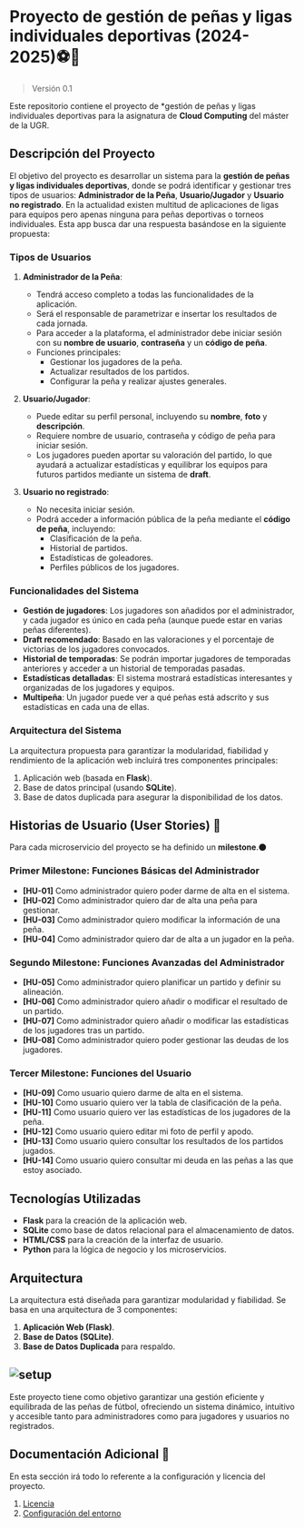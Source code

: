 # Proyecto de gestión de peñas y ligas individuales deportivas (2024-2025)⚽🏀
> Versión 0.1

Este repositorio contiene el proyecto de *gestión de peñas y ligas individuales deportivas para la asignatura de **Cloud Computing** del máster de la UGR.

## Descripción del Proyecto

El objetivo del proyecto es desarrollar un sistema para la **gestión de peñas y ligas individuales deportivas**, donde se podrá identificar y gestionar tres tipos de usuarios: **Administrador de la Peña**, **Usuario/Jugador** y **Usuario no registrado**.
En la actualidad existen multitud de aplicaciones de ligas para equipos pero apenas ninguna para peñas deportivas o torneos individuales. Esta app busca dar una respuesta basándose en la siguiente propuesta:
### Tipos de Usuarios

1. **Administrador de la Peña**:
   - Tendrá acceso completo a todas las funcionalidades de la aplicación.
   - Será el responsable de parametrizar e insertar los resultados de cada jornada.
   - Para acceder a la plataforma, el administrador debe iniciar sesión con su **nombre de usuario**, **contraseña** y un **código de peña**.
   - Funciones principales:
     - Gestionar los jugadores de la peña.
     - Actualizar resultados de los partidos.
     - Configurar la peña y realizar ajustes generales.

2. **Usuario/Jugador**:
   - Puede editar su perfil personal, incluyendo su **nombre**, **foto** y **descripción**.
   - Requiere nombre de usuario, contraseña y código de peña para iniciar sesión.
   - Los jugadores pueden aportar su valoración del partido, lo que ayudará a actualizar estadísticas y equilibrar los equipos para futuros partidos mediante un sistema de **draft**.

3. **Usuario no registrado**:
   - No necesita iniciar sesión.
   - Podrá acceder a información pública de la peña mediante el **código de peña**, incluyendo:
     - Clasificación de la peña.
     - Historial de partidos.
     - Estadísticas de goleadores.
     - Perfiles públicos de los jugadores.

### Funcionalidades del Sistema

- **Gestión de jugadores**: Los jugadores son añadidos por el administrador, y cada jugador es único en cada peña (aunque puede estar en varias peñas diferentes).
- **Draft recomendado**: Basado en las valoraciones y el porcentaje de victorias de los jugadores convocados.
- **Historial de temporadas**: Se podrán importar jugadores de temporadas anteriores y acceder a un historial de temporadas pasadas.
- **Estadísticas detalladas**: El sistema mostrará estadísticas interesantes y organizadas de los jugadores y equipos.
- **Multipeña**: Un jugador puede ver a qué peñas está adscrito y sus estadísticas en cada una de ellas.

### Arquitectura del Sistema

La arquitectura propuesta para garantizar la modularidad, fiabilidad y rendimiento de la aplicación web incluirá tres componentes principales:
1. Aplicación web (basada en **Flask**).
2. Base de datos principal (usando **SQLite**).
3. Base de datos duplicada para asegurar la disponibilidad de los datos.

## Historias de Usuario (User Stories) 📖

Para cada microservicio del proyecto se ha definido un **milestone**.🌑

### Primer Milestone: Funciones Básicas del Administrador
- **[HU-01]** Como administrador quiero poder darme de alta en el sistema.
- **[HU-02]** Como administrador quiero dar de alta una peña para gestionar.
- **[HU-03]** Como administrador quiero modificar la información de una peña.
- **[HU-04]** Como administrador quiero dar de alta a un jugador en la peña.

### Segundo Milestone: Funciones Avanzadas del Administrador
- **[HU-05]** Como administrador quiero planificar un partido y definir su alineación.
- **[HU-06]** Como administrador quiero añadir o modificar el resultado de un partido.
- **[HU-07]** Como administrador quiero añadir o modificar las estadísticas de los jugadores tras un partido.
- **[HU-08]** Como administrador quiero poder gestionar las deudas de los jugadores.

### Tercer Milestone: Funciones del Usuario
- **[HU-09]** Como usuario quiero darme de alta en el sistema.
- **[HU-10]** Como usuario quiero ver la tabla de clasificación de la peña.
- **[HU-11]** Como usuario quiero ver las estadísticas de los jugadores de la peña.
- **[HU-12]** Como usuario quiero editar mi foto de perfil y apodo.
- **[HU-13]** Como usuario quiero consultar los resultados de los partidos jugados.
- **[HU-14]** Como usuario quiero consultar mi deuda en las peñas a las que estoy asociado.

## Tecnologías Utilizadas

- **Flask** para la creación de la aplicación web. 
- **SQLite** como base de datos relacional para el almacenamiento de datos.
- **HTML/CSS** para la creación de la interfaz de usuario.
- **Python** para la lógica de negocio y los microservicios.

## Arquitectura

La arquitectura está diseñada para garantizar modularidad y fiabilidad. Se basa en una arquitectura de 3 componentes:
1. **Aplicación Web (Flask)**.
2. **Base de Datos (SQLite)**.
3. **Base de Datos Duplicada** para respaldo.

![setup](docs/images/Arquictectura.png)
---

Este proyecto tiene como objetivo garantizar una gestión eficiente y equilibrada de las peñas de fútbol, ofreciendo un sistema dinámico, intuitivo y accesible tanto para administradores como para jugadores y usuarios no registrados.

## Documentación Adicional 📘

En esta sección irá todo lo referente a la configuración y licencia del proyecto.

1. [Licencia](/LICENSE)
2. [Configuración del entorno](/Enviroment_setup.md)
